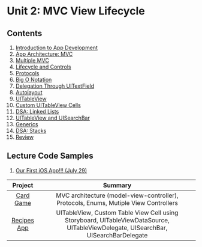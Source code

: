 # Unit 2: MVC View Lifecycle

## Contents

1. [Introduction to App Development](./introduction-to-app-development/README.md)
2. [App Architecture: MVC](./app-architecture-mvc/README.md)
3. [Multiple MVC](./multiple-mvc/README.md)
4. [Lifecycle and Controls](./lifecycle-and-controls/README.md)
5. [Protocols](./protocols/README.md)
6. [Big O Notation](https://github.com/joinpursuit/DSA-Curriculum/blob/master/big_o_notation/ios/README.md)
7. [Delegation Through UITextField](./delegations-through-uitextfield/README.md)
8. [Autolayout](./autolayout/README.md)
9. [UITableView](./uitableview/README.md)
10. [Custom UITableView Cells](./custom-uitableviewcells/README.md)
11. [DSA: Linked Lists](https://github.com/joinpursuit/DSA-Curriculum/blob/master/linked_lists/ios/README.md)
12. [UITableView and UISearchBar](./uitableview-and-uisearchbar/README.md)
13. [Generics](./generics/README.md)
14. [DSA: Stacks](https://github.com/joinpursuit/DSA-Curriculum/blob/master/Stacks/ios/README.md)
15. [Review](./unit-review/README.md)

## Lecture Code Samples

1. [Our First iOS App!!! (July 29)](./lecture-files/First-App!/My-First-App)


| Project | Summary |
|:------:|:------:|
| [Card Game](https://github.com/joinpursuit/Pursuit-Core-iOS-CardGame) | MVC architecture (model-view-controller), Protocols, Enums, Mutiple View Controllers |
| [Recipes App](https://github.com/joinpursuit/Pursuit-Core-iOS-Recipes) | UITableView, Custom Table View Cell using Storyboard, UITableViewDataSource, UITableViewDelegate, UISearchBar, UISearchBarDelegate |
